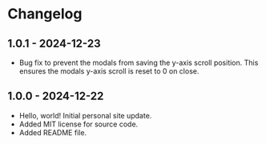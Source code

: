 # Changelog

## 1.0.1 - 2024-12-23
- Bug fix to prevent the modals from saving the y-axis scroll position. This ensures the modals y-axis scroll is reset to 0 on close.

## 1.0.0 - 2024-12-22
- Hello, world! Initial personal site update.
- Added MIT license for source code.
- Added README file.